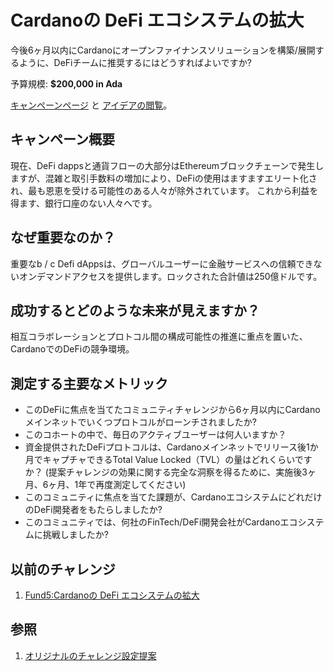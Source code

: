 
# Cardanoの DeFi エコシステムの拡大

今後6ヶ月以内にCardanoにオープンファイナンスソリューションを構築/展開するように、DeFiチームに推奨するにはどうすればよいですか?

予算規模: **$200,000 in Ada**

[キャンペーンページ](https://cardano.ideascale.com/a/campaign-home/26109) と [アイデアの閲覧](https://cardano.ideascale.com/a/ideas/top/campaign-filter/byids/campaigns/26109/stage/unspecified)。

## キャンペーン概要

現在、DeFi dappsと通貨フローの大部分はEthereumブロックチェーンで発生しますが、混雑と取引手数料の増加により、DeFiの使用はますますエリート化され、最も恩恵を受ける可能性のある人々が除外されています。 これから利益を得ます、銀行口座のない人々へです。

## なぜ重要なのか？

重要なb / c Defi dAppsは、グローバルユーザーに金融サービスへの信頼できないオンデマンドアクセスを提供します。ロックされた合計値は250億ドルです。

## 成功するとどのような未来が見えますか？

相互コラボレーションとプロトコル間の構成可能性の推進に重点を置いた、CardanoでのDeFiの競争環境。

## 測定する主要なメトリック

- このDeFiに焦点を当てたコミュニティチャレンジから6ヶ月以内にCardanoメインネットでいくつプロトコルがローンチされましたか?
- このコホートの中で、毎日のアクティブユーザーは何人いますか？
- 資金提供されたDeFiプロトコルは、Cardanoメインネットでリリース後1か月でキャプチャできるTotal Value Locked（TVL）の量はどれくらいですか？ (提案チャレンジの効果に関する完全な洞察を得るために、実施後3ヶ月、6ヶ月、1年で再度測定してください)
- このコミュニティに焦点を当てた課題が、CardanoエコシステムにどれだけのDeFi開発者をもたらしましたか?
- このコミュニティでは、何社のFinTech/DeFi開発会社がCardanoエコシステムに挑戦しましたか?

## 以前のチャレンジ

1. [Fund5:Cardanoの DeFi エコシステムの拡大](https://cardano.ideascale.com/a/campaign-home/25948)

## 参照

1. [オリジナルのチャレンジ設定提案](https://cardano.ideascale.com/a/dtd/Scale-UP-Cardano-s-DeFi-Ecosystem/333399-48088)